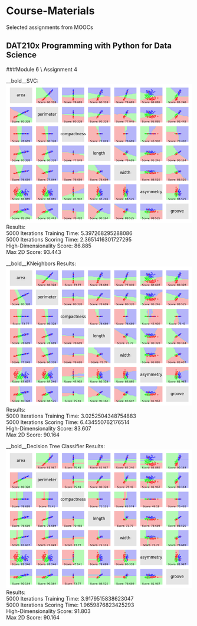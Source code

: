 # Course-Materials
Selected assignments from MOOCs

## DAT210x Programming with Python for Data Science  
###Module 6 \ Assignment 4

__bold__SVC:
![alt text](https://github.com/Asav7/Course-Materials/blob/master/assignment_4_files/svc.png)
Results:  
5000 Iterations Training Time:  5.397268295288086  
5000 Iterations Scoring Time:  2.3651416301727295  
High-Dimensionality Score:  86.885  
Max 2D Score:  93.443  

__bold__KNeighbors Results:
![alt text](https://github.com/Asav7/Course-Materials/blob/master/assignment_4_files/kneighbors.png)
Results:  
5000 Iterations Training Time:  3.0252504348754883  
5000 Iterations Scoring Time:  6.434550762176514  
High-Dimensionality Score:  83.607  
Max 2D Score:  90.164

__bold__Decision Tree Classifier Results:
![alt text](https://github.com/Asav7/Course-Materials/blob/master/assignment_4_files/decision_tree_classifier.png)
Results:  
5000 Iterations Training Time:  3.9179515838623047  
5000 Iterations Scoring Time:  1.9659876823425293  
High-Dimensionality Score:  91.803  
Max 2D Score:  90.164  
